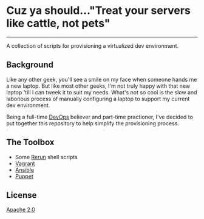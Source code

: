 # Cuz ya should..."Treat your servers like cattle, not pets"
----

A collection of scripts for provisioning a virtualized dev environment.

## Background

Like any other geek, you'll see a smile on my face when someone hands me a new laptop.  But like most other geeks, I'm not truly happy with that new laptop 'till I can tweek it to suit my needs.  What's not so cool is the slow and laborious process of manually configuring a laptop to support my current dev environment. 

Being a full-time [DevOps](http://en.wikipedia.org/wiki/DevOps) believer and part-time practioner, I've decided to put together this repository to help simplify the provisioning process.

## The Toolbox

* Some [Rerun](http://rerun.github.io/rerun/) shell scripts
* [Vagrant](http://www.vagrantup.com/)
* [Ansible](http://www.ansibleworks.com/)
* [Puppet](https://puppetlabs.com/puppet/puppet-open-source/)

## License

[Apache 2.0](http://www.apache.org/licenses/LICENSE-2.0)
